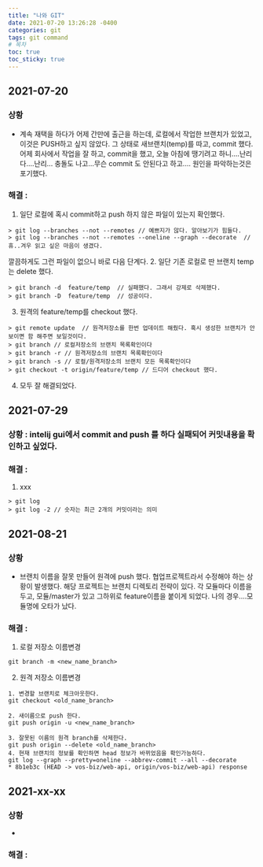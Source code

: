 ```yaml
---
title: "나와 GIT"
date: 2021-07-20 13:26:28 -0400
categories: git
tags: git command
# 목차
toc: true  
toc_sticky: true
---
```

## 2021-07-20

### 상황 
- 계속 재택을 하다가 어제 간만에 출근을 하는데, 로컬에서 작업한 브랜치가 있었고, 이것은 PUSH하고 싶지 않았다. 그 상태로 새브랜치(temp)를 따고, commit 했다. 어제 회사에서 작업을 잘 하고,  commit을 했고, 오늘 아침에 땡기려고 하니....난리다....난리... 충돌도 나고...무슨 commit 도 안된다고 하고.... 원인을 파악하는것은 포기했다.

### 해결 :
1. 일단 로컬에 혹시 commit하고 push 하지 않은 파일이 있는지 확인했다.
```shell
> git log --branches --not --remotes // 예쁘지가 않다. 알아보기가 힘들다.
> git log --branches --not --remotes --oneline --graph --decorate  // 휴..겨우 읽고 싶은 마음이 생겼다. 
```
깔끔하게도 그런 파일이 없으니 바로 다음 단계다.
2. 일단 기존 로컬로 딴 브랜치 temp 는 delete 했다.
```shell
> git branch -d  feature/temp  // 실패했다. 그래서 강제로 삭제했다.
> git branch -D  feature/temp  // 성공이다.
```
3. 원격의 feature/temp를 checkout 했다.
```shell
> git remote update  // 원격저장소를 한번 업데이트 해줬다. 혹시 생성한 브랜치가 안보이면 함 해주면 보일것이다.
> git branch // 로컬저장소의 브랜치 목록확인이다
> git branch -r // 원격저장소의 브랜치 목록확인이다
> git branch -s // 로컬/원격저장소의 브랜치 모든 목록확인이다
> git checkout -t origin/feature/temp // 드디어 checkout 했다.
```
4. 모두 잘 해결되었다. 


## 2021-07-29

### 상황 : intelij gui에서 commit and push 를 하다 실패되어 커밋내용을 확인하고 싶었다.

### 해결 :
1. xxx
```shell
> git log
> git log -2 // 숫자는 최근 2개의 커밋이라는 의미 
```

## 2021-08-21

### 상황
- 브랜치 이름을 잘못 만들어 원격에  push 했다. 협업프로젝트라서 수정해야 하는 상황이 발생했다. 해당 프로젝트는 브랜치 디렉토리 전략이 있다. 각 모듈마다 이름을 두고, 모듈/master가 있고 그하위로  feature이름을 붙이게 되었다. 나의 경우....모듈명에 오타가 났다. 
### 해결 :
1. 로컬 저장소 이름변경
```shell
git branch -m <new_name_branch>
```
2. 원격 저장소 이름변경

```shell
1. 변경할 브랜치로 체크아웃한다.
git checkout <old_name_branch>

2. 새이름으로 push 한다.
git push origin -u <new_name_branch>

3. 잘못된 이름의 원격 branch를 삭제한다.
git push origin --delete <old_name_branch>
4. 현재 브랜치의 정보를 확인하면 head 정보가 바뀌었음을 확인가능하다.
git log --graph --pretty=oneline --abbrev-commit --all --decorate
* 8b1eb3c (HEAD -> vos-biz/web-api, origin/vos-biz/web-api) response
```


## 2021-xx-xx

### 상황
- 
### 해결 :

```shell

```